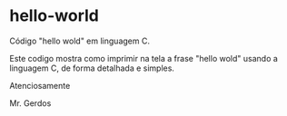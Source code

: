# hello-world
Código "hello wold" em linguagem C.

Este codigo mostra como imprimir na tela a frase "hello wold" usando a linguagem C, de forma detalhada e simples.

Atenciosamente

Mr. Gerdos
